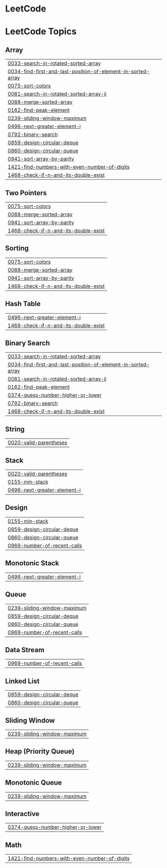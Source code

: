 # LeetCode

<!---LeetCode Topics Start-->
# LeetCode Topics
## Array
|  |
| ------- |
| [0033-search-in-rotated-sorted-array](https://github.com/shahriar808/LeetCode/tree/master/0033-search-in-rotated-sorted-array) |
| [0034-find-first-and-last-position-of-element-in-sorted-array](https://github.com/shahriar808/LeetCode/tree/master/0034-find-first-and-last-position-of-element-in-sorted-array) |
| [0075-sort-colors](https://github.com/shahriar808/LeetCode/tree/master/0075-sort-colors) |
| [0081-search-in-rotated-sorted-array-ii](https://github.com/shahriar808/LeetCode/tree/master/0081-search-in-rotated-sorted-array-ii) |
| [0088-merge-sorted-array](https://github.com/shahriar808/LeetCode/tree/master/0088-merge-sorted-array) |
| [0162-find-peak-element](https://github.com/shahriar808/LeetCode/tree/master/0162-find-peak-element) |
| [0239-sliding-window-maximum](https://github.com/shahriar808/LeetCode/tree/master/0239-sliding-window-maximum) |
| [0496-next-greater-element-i](https://github.com/shahriar808/LeetCode/tree/master/0496-next-greater-element-i) |
| [0792-binary-search](https://github.com/shahriar808/LeetCode/tree/master/0792-binary-search) |
| [0859-design-circular-deque](https://github.com/shahriar808/LeetCode/tree/master/0859-design-circular-deque) |
| [0860-design-circular-queue](https://github.com/shahriar808/LeetCode/tree/master/0860-design-circular-queue) |
| [0941-sort-array-by-parity](https://github.com/shahriar808/LeetCode/tree/master/0941-sort-array-by-parity) |
| [1421-find-numbers-with-even-number-of-digits](https://github.com/shahriar808/LeetCode/tree/master/1421-find-numbers-with-even-number-of-digits) |
| [1468-check-if-n-and-its-double-exist](https://github.com/shahriar808/LeetCode/tree/master/1468-check-if-n-and-its-double-exist) |
## Two Pointers
|  |
| ------- |
| [0075-sort-colors](https://github.com/shahriar808/LeetCode/tree/master/0075-sort-colors) |
| [0088-merge-sorted-array](https://github.com/shahriar808/LeetCode/tree/master/0088-merge-sorted-array) |
| [0941-sort-array-by-parity](https://github.com/shahriar808/LeetCode/tree/master/0941-sort-array-by-parity) |
| [1468-check-if-n-and-its-double-exist](https://github.com/shahriar808/LeetCode/tree/master/1468-check-if-n-and-its-double-exist) |
## Sorting
|  |
| ------- |
| [0075-sort-colors](https://github.com/shahriar808/LeetCode/tree/master/0075-sort-colors) |
| [0088-merge-sorted-array](https://github.com/shahriar808/LeetCode/tree/master/0088-merge-sorted-array) |
| [0941-sort-array-by-parity](https://github.com/shahriar808/LeetCode/tree/master/0941-sort-array-by-parity) |
| [1468-check-if-n-and-its-double-exist](https://github.com/shahriar808/LeetCode/tree/master/1468-check-if-n-and-its-double-exist) |
## Hash Table
|  |
| ------- |
| [0496-next-greater-element-i](https://github.com/shahriar808/LeetCode/tree/master/0496-next-greater-element-i) |
| [1468-check-if-n-and-its-double-exist](https://github.com/shahriar808/LeetCode/tree/master/1468-check-if-n-and-its-double-exist) |
## Binary Search
|  |
| ------- |
| [0033-search-in-rotated-sorted-array](https://github.com/shahriar808/LeetCode/tree/master/0033-search-in-rotated-sorted-array) |
| [0034-find-first-and-last-position-of-element-in-sorted-array](https://github.com/shahriar808/LeetCode/tree/master/0034-find-first-and-last-position-of-element-in-sorted-array) |
| [0081-search-in-rotated-sorted-array-ii](https://github.com/shahriar808/LeetCode/tree/master/0081-search-in-rotated-sorted-array-ii) |
| [0162-find-peak-element](https://github.com/shahriar808/LeetCode/tree/master/0162-find-peak-element) |
| [0374-guess-number-higher-or-lower](https://github.com/shahriar808/LeetCode/tree/master/0374-guess-number-higher-or-lower) |
| [0792-binary-search](https://github.com/shahriar808/LeetCode/tree/master/0792-binary-search) |
| [1468-check-if-n-and-its-double-exist](https://github.com/shahriar808/LeetCode/tree/master/1468-check-if-n-and-its-double-exist) |
## String
|  |
| ------- |
| [0020-valid-parentheses](https://github.com/shahriar808/LeetCode/tree/master/0020-valid-parentheses) |
## Stack
|  |
| ------- |
| [0020-valid-parentheses](https://github.com/shahriar808/LeetCode/tree/master/0020-valid-parentheses) |
| [0155-min-stack](https://github.com/shahriar808/LeetCode/tree/master/0155-min-stack) |
| [0496-next-greater-element-i](https://github.com/shahriar808/LeetCode/tree/master/0496-next-greater-element-i) |
## Design
|  |
| ------- |
| [0155-min-stack](https://github.com/shahriar808/LeetCode/tree/master/0155-min-stack) |
| [0859-design-circular-deque](https://github.com/shahriar808/LeetCode/tree/master/0859-design-circular-deque) |
| [0860-design-circular-queue](https://github.com/shahriar808/LeetCode/tree/master/0860-design-circular-queue) |
| [0969-number-of-recent-calls](https://github.com/shahriar808/LeetCode/tree/master/0969-number-of-recent-calls) |
## Monotonic Stack
|  |
| ------- |
| [0496-next-greater-element-i](https://github.com/shahriar808/LeetCode/tree/master/0496-next-greater-element-i) |
## Queue
|  |
| ------- |
| [0239-sliding-window-maximum](https://github.com/shahriar808/LeetCode/tree/master/0239-sliding-window-maximum) |
| [0859-design-circular-deque](https://github.com/shahriar808/LeetCode/tree/master/0859-design-circular-deque) |
| [0860-design-circular-queue](https://github.com/shahriar808/LeetCode/tree/master/0860-design-circular-queue) |
| [0969-number-of-recent-calls](https://github.com/shahriar808/LeetCode/tree/master/0969-number-of-recent-calls) |
## Data Stream
|  |
| ------- |
| [0969-number-of-recent-calls](https://github.com/shahriar808/LeetCode/tree/master/0969-number-of-recent-calls) |
## Linked List
|  |
| ------- |
| [0859-design-circular-deque](https://github.com/shahriar808/LeetCode/tree/master/0859-design-circular-deque) |
| [0860-design-circular-queue](https://github.com/shahriar808/LeetCode/tree/master/0860-design-circular-queue) |
## Sliding Window
|  |
| ------- |
| [0239-sliding-window-maximum](https://github.com/shahriar808/LeetCode/tree/master/0239-sliding-window-maximum) |
## Heap (Priority Queue)
|  |
| ------- |
| [0239-sliding-window-maximum](https://github.com/shahriar808/LeetCode/tree/master/0239-sliding-window-maximum) |
## Monotonic Queue
|  |
| ------- |
| [0239-sliding-window-maximum](https://github.com/shahriar808/LeetCode/tree/master/0239-sliding-window-maximum) |
## Interactive
|  |
| ------- |
| [0374-guess-number-higher-or-lower](https://github.com/shahriar808/LeetCode/tree/master/0374-guess-number-higher-or-lower) |
## Math
|  |
| ------- |
| [1421-find-numbers-with-even-number-of-digits](https://github.com/shahriar808/LeetCode/tree/master/1421-find-numbers-with-even-number-of-digits) |
<!---LeetCode Topics End-->